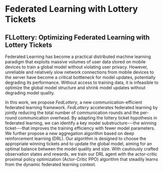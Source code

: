 # Federated Learning with Lottery Tickets



## FLLottery: Optimizing Federated Learning with Lottery Tickets

Federated Learning has become a practical distributed machine learning paradigm that exploits massive volumes of user data stored on mobile devices to train a global model without violating user privacy. However, unreliable and relatively slow network connections from mobile devices to the server have become a critical bottleneck for model updates, potentially degrading its performance. Without access to training data, it is infeasible to optimize the global model structure and shrink model updates without degrading model quality.
  
In this work, we propose *FedLottery*, a new communication-efficient federated learning framework. *FedLottery* accelerates federated learning by jointly reducing the total number of communication rounds and the per-round communication overhead. By adapting the lottery ticket hypothesis in federated learning, we can identify a key model substructure---the winning ticket---that improves the training efficiency with fewer model parameters. We further propose a new  aggregation algorithm based on deep reinforcement learning (DRL). Our algorithm is designed to choose the appropriate winning tickets and to update the global model, aiming for an optimal balance between the model quality and size. With cautiously crafted observation states and rewards, we train our DRL agent with the actor-critic proximal policy optimization (Actor-Critic PPO) algorithm that steadily learns from the dynamic federated learning context. 

